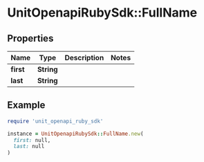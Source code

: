 # UnitOpenapiRubySdk::FullName

## Properties

| Name | Type | Description | Notes |
| ---- | ---- | ----------- | ----- |
| **first** | **String** |  |  |
| **last** | **String** |  |  |

## Example

```ruby
require 'unit_openapi_ruby_sdk'

instance = UnitOpenapiRubySdk::FullName.new(
  first: null,
  last: null
)
```

